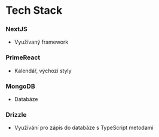 # Tech Stack

### NextJS
- Využívaný framework

### PrimeReact
- Kalendář, výchozí styly

### MongoDB
- Databáze

### Drizzle
- Využívání pro zápis do databáze s TypeScript metodami
